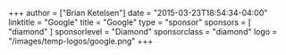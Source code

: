 +++
author = ["Brian Ketelsen"]
date = "2015-03-23T18:54:34-04:00"
linktitle = "Google"
title = "Google"
type = "sponsor"
sponsors = [ "diamond" ] 
sponsorlevel = "Diamond"
sponsorclass = "diamond"
logo = "/images/temp-logos/google.png"
+++

